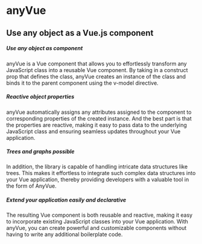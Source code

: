 # anyVue 
## Use any object as a Vue.js component

##### Use any object as component
anyVue is a Vue component that allows you to effortlessly transform any JavaScript class into a reusable Vue component. By taking in a construct prop that defines the class, anyVue creates an instance of the class and binds it to the parent component using the v-model directive.

##### Reactive object properties 
anyVue automatically assigns any attributes assigned to the component to corresponding properties of the created instance. And the best part is that the properties are reactive, making it easy to pass data to the underlying JavaScript class and ensuring seamless updates throughout your Vue application.

##### Trees and graphs possible
In addition, the library is capable of handling intricate data structures like trees. This makes it effortless to integrate such complex data structures into your Vue application, thereby providing developers with a valuable tool in the form of AnyVue.

##### Extend your application easily and declarative
The resulting Vue component is both reusable and reactive, making it easy to incorporate existing JavaScript classes into your Vue application. With anyVue, you can create powerful and customizable components without having to write any additional boilerplate code.